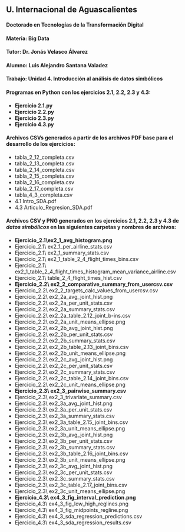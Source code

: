 ## U. Internacional de Aguascalientes
#### Doctorado en Tecnologías de la Transformación Digital
#### Materia: Big Data
#### Tutor: Dr. Jonás Velasco Álvarez
#### Alumno: Luis Alejandro Santana Valadez
#### Trabajo: Unidad 4. Introducción al análisis de datos simbólicos
#### Programas en Python con los ejercicios 2.1, 2.2, 2.3 y 4.3:
-	**Ejercicio 2.1.py**
-	**Ejercicio 2.2.py**
-	**Ejercicio 2.3.py**
-	**Ejercicio 4.3.py**
#### Archivos **CSVs** generados a partir de los archivos **PDF** base para el desarrollo de los ejercicios:
-	tabla_2_12_completa.csv
-	tabla_2_13_completa.csv
-	tabla_2_14_completa.csv
-	tabla_2_15_completa.csv
-	tabla_2_16_completa.csv
-	tabla_2_17_completa.csv
-	tabla_4_3_completa.csv
-	4.1 Intro_SDA.pdf
-	4.3 Articulo_Regresion_SDA.pdf
#### Archivos **CSV y PNG** generados en los ejercicios 2.1, 2.2, 2.3 y 4.3 de *datos simbólicos* en las siguientes carpetas y nombres de archivos: 

-	**Ejercicio_2.1\ex2_1_avg_histogram.png**
-	Ejercicio_2.1\ ex2_1_per_airline_stats.csv
-	Ejercicio_2.1\ ex2_1_summary_stats.csv
-	Ejercicio_2.1\ ex2_1_table_2_4_flight_times_bins.csv
-	Ejercicio_2.1\ ex2_1_table_2_4_flight_times_histogram_mean_variance_airline.csv
-	Ejercicio_2.1\ table_2_4_flight_times_hist.csv
-	**Ejercicio_2.2\ ex2_2_comparative_summary_from_usercsv.csv**
-	Ejercicio_2.2\ ex2_2_targets_calc_values_from_usercsv.csv
-	Ejercicio_2.2\ ex2_2a_avg_joint_hist.png
-	Ejercicio_2.2\ ex2_2a_per_unit_stats.csv
-	Ejercicio_2.2\ ex2_2a_summary_stats.csv
-	Ejercicio_2.2\ ex2_2a_table_2.12_joint_b-ins.csv
-	Ejercicio_2.2\ ex2_2a_unit_means_ellipse.png
-	Ejercicio_2.2\ ex2_2b_avg_joint_hist.png
-	Ejercicio_2.2\ ex2_2b_per_unit_stats.csv
-	Ejercicio_2.2\ ex2_2b_summary_stats.csv
-	Ejercicio_2.2\ ex2_2b_table_2.13_joint_bins.csv
-	Ejercicio_2.2\ ex2_2b_unit_means_ellipse.png
-	Ejercicio_2.2\ ex2_2c_avg_joint_hist.png
-	Ejercicio_2.2\ ex2_2c_per_unit_stats.csv
-	Ejercicio_2.2\ ex2_2c_summary_stats.csv
-	Ejercicio_2.2\ ex2_2c_table_2.14_joint_bins.csv
-	Ejercicio_2.2\ ex2_2c_unit_means_ellipse.png
-	**Ejercicio_2.3\ ex2_3_pairwise_summary.csv**
-	Ejercicio_2.3\ ex2_3_trivariate_summary.csv
-	Ejercicio_2.3\ ex2_3a_avg_joint_hist.png
-	Ejercicio_2.3\ ex2_3a_per_unit_stats.csv
-	Ejercicio_2.3\ ex2_3a_summary_stats.csv
-	Ejercicio_2.3\ ex2_3a_table_2.15_joint_bins.csv
-	Ejercicio_2.3\ ex2_3a_unit_means_ellipse.png
-	Ejercicio_2.3\ ex2_3b_avg_joint_hist.png
-	Ejercicio_2.3\ ex2_3b_per_unit_stats.csv
-	Ejercicio_2.3\ ex2_3b_summary_stats.csv
-	Ejercicio_2.3\ ex2_3b_table_2.16_joint_bins.csv
-	Ejercicio_2.3\ ex2_3b_unit_means_ellipse.png
-	Ejercicio_2.3\ ex2_3c_avg_joint_hist.png
-	Ejercicio_2.3\ ex2_3c_per_unit_stats.csv
-	Ejercicio_2.3\ ex2_3c_summary_stats.csv
-	Ejercicio_2.3\ ex2_3c_table_2.17_joint_bins.csv
-	Ejercicio_2.3\ ex2_3c_unit_means_ellipse.png
-	**Ejercicio_4.3\ ex4_3_fig_interval_prediction.png**
-	Ejercicio_4.3\ ex4_3_fig_low_high_reglines.png
-	Ejercicio_4.3\ ex4_3_fig_midpoints_regline.png
-	Ejercicio_4.3\ ex4_3_sda_regression_predictions.csv
-	Ejercicio_4.3\ ex4_3_sda_regression_results.csv
